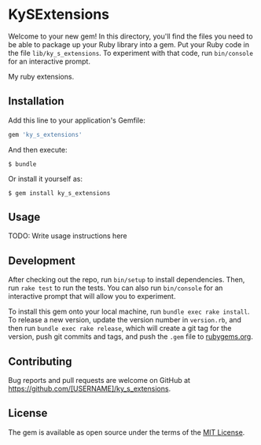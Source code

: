 # KySExtensions

Welcome to your new gem! In this directory, you'll find the files you need to be able to package up your Ruby library into a gem. Put your Ruby code in the file `lib/ky_s_extensions`. To experiment with that code, run `bin/console` for an interactive prompt.

My ruby extensions.

## Installation

Add this line to your application's Gemfile:

```ruby
gem 'ky_s_extensions'
```

And then execute:

    $ bundle

Or install it yourself as:

    $ gem install ky_s_extensions

## Usage

TODO: Write usage instructions here

## Development

After checking out the repo, run `bin/setup` to install dependencies. Then, run `rake test` to run the tests. You can also run `bin/console` for an interactive prompt that will allow you to experiment.

To install this gem onto your local machine, run `bundle exec rake install`. To release a new version, update the version number in `version.rb`, and then run `bundle exec rake release`, which will create a git tag for the version, push git commits and tags, and push the `.gem` file to [rubygems.org](https://rubygems.org).

## Contributing

Bug reports and pull requests are welcome on GitHub at https://github.com/[USERNAME]/ky_s_extensions.

## License

The gem is available as open source under the terms of the [MIT License](https://opensource.org/licenses/MIT).

